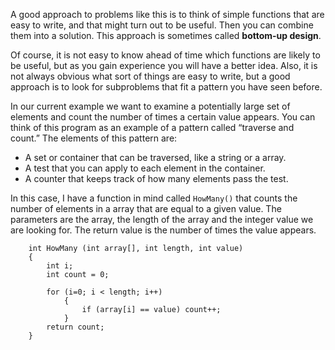 A good approach to problems like this is to think of simple functions that are easy to write, and that might turn out to be useful.  Then you can combine them into a solution.  This approach is sometimes called **bottom-up design**.  

Of course, it is not easy to know ahead of time which functions are likely to be useful, but as you gain experience you will have a better idea. Also, it is not always obvious what sort of things are easy to write, but a good approach is to look for subproblems that fit a pattern you have seen before.


In our current example we want to examine a potentially large set of elements and count the number of times a certain value appears. You can think of this program as an example of a pattern called “traverse and count.”  The elements of this pattern are:


*  A set or container that can be traversed, like a string or a array.
*  A test that you can apply to each element in the container.
*  A counter that keeps track of how many elements pass the test. 

In this case, I have a function in mind called `HowMany()` that counts the number of elements in a array that are equal to a given value. The parameters are the array, the length of the array and the integer value we are looking for.  The return value is the number of times the value appears.

```code
    int HowMany (int array[], int length, int value) 
    {
        int i; 
        int count = 0;
  
        for (i=0; i < length; i++) 
            {
                if (array[i] == value) count++;
            }
        return count;
    }
```